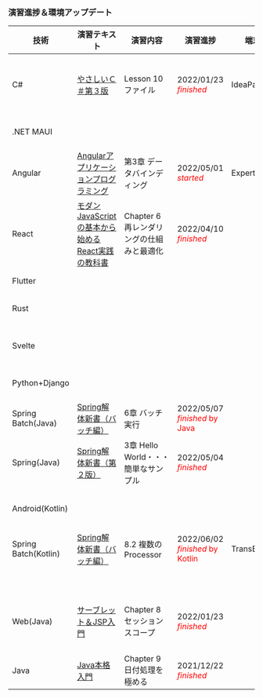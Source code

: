 ### 演習進捗＆環境アップデート
|技術                |演習テキスト|演習内容|演習進捗|端末      |ソフトウェア環境|更新状況|
|--------------------|-----------|-----------|-------|-------|---------------|-------|
|C#                  |[やさしいＣ＃第３版](https://isbn2.sbcr.jp/03922/)|Lesson 10 ファイル|2022/01/23 <span style="color: red;">*finished*</span>|IdeaPad|Visual Studio 2022 17.3.0 Preview 1.1 + .NET 6<BR><!-- (->.NET 7 Preview 4) --> |2022/06/02 <span style="color: red;">*Installed!*</span>
|.NET MAUI           |||||.NET MAUI<BR>Android SDK 31|2022/06/02 <span style="color: red;">*Installed!*</span>
|Angular             |[Angularアプリケーションプログラミング](http://www.wings.msn.to/index.php/-/A-03/978-4-7741-9130-0/)|第3章 データバインディング|2022/05/01 <span style="color: red;">*started*</span>|ExpertBook|Angular 13.3 (Node.js 16.15.0)|2022/05/01 <span style="color: red;">*Updated!*</span>|
|React               |[モダンJavaScriptの基本から始めるReact実践の教科書](https://isbn2.sbcr.jp/10722/)|Chapter 6 再レンダリングの仕組みと最適化|2022/04/10 <span style="color: red;">*finished*</span>|          |React 17.0.2 (Node.js 16.13.0)|2022/01/01 <span style="color: red;">*Updated!*</span>|
|Flutter             |||||Flutter 3.01|2022/05/25 <span style="color: red;">*Updated!*</span>|
|Rust                |||||Rust 1.60.0 on Ubuntu 22.04 LTS|2022/04/23 <span style="color: red;">*Installed!*</span>|
|Svelte              |||||Svelte 3.0.0 (Node.js 16.13.0)|2022/01/01 <span style="color: red;">*Updated!*</span>|
|Python+Django       |||||Python 3.10.1 and Django 4.0|2021/12/15 <span style="color: red;">*Installed!*</span>|
|Spring Batch(Java)  |[Spring解体新書（バッチ編）](https://www.amazon.co.jp/gp/product/B09D3ZTJTB/ref=dbs_a_def_rwt_hsch_vapi_tkin_p1_i1)|6章 バッチ実行|2022/05/07 <span style="color: red;">*finished* by Java</span>||[PostgreSQL 14.2](https://www.postgresql.org/download/windows/)|2022/05/05 <span style="color: red;">*Installed*</span>|
|Spring(Java)        |[Spring解体新書（第２版）](https://www.amazon.co.jp/gp/product/B08XPBPH9C/ref=dbs_a_def_rwt_hsch_vapi_tkin_p1_i0)|3章 Hello World・・・簡単なサンプル|2022/05/04 <span style="color: red;">*finished*</span>|          |[Spring Tool Suite 4.14.1](https://spring.io/tools)|2022/05/04 <span style="color: red;">*Installed!*</span>|
|Android(Kotlin)     |||||Android Studio Chipmunk 2021.2.1|2022/05/11 <span style="color: red;">*Updated!*</span>|
|Spring Batch(Kotlin)|[Spring解体新書（バッチ編）](https://www.amazon.co.jp/gp/product/B09D3ZTJTB/ref=dbs_a_def_rwt_hsch_vapi_tkin_p1_i1)|8.2 複数のProcessor|2022/06/02 <span style="color: red;">*finished* by Kotlin</span>|TransBook |[PostgreSQL 14.3](https://www.postgresql.org/download/windows/)|2022/05/22 <span style="color: red;">*Installed*</span>|
|                    |||||IntelliJ IDEA 2022.1|2022/04/13 <span style="color: red;">*Updated!*</span>|
|Web(Java)           |[サーブレット＆JSP入門](https://sukkiri.jp/books/sukkiri_servlet2)|Chapter 8 セッションスコープ|2022/01/23 <span style="color: red;">*finished*</span>|          |Pleiades All in One Eclipse 2021-12 (Eclipse 4.22)|2021/12/18 <span style="color: red;">*Updated!*</span>|
|Java                |[Java本格入門](https://gihyo.jp/book/2017/978-4-7741-8909-3)|Chapter 9 日付処理を極める|2021/12/22 <span style="color: red;">*finished*</span>|
